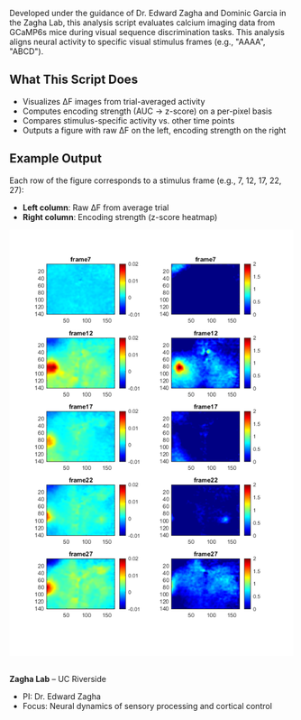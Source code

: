 Developed under the guidance of Dr. Edward Zagha and Dominic Garcia in the Zagha Lab, this analysis script evaluates calcium imaging data from GCaMP6s mice during visual sequence discrimination tasks. This analysis aligns neural activity to specific visual stimulus frames (e.g., "AAAA", "ABCD").

## What This Script Does

- Visualizes ΔF images from trial-averaged activity
- Computes encoding strength (AUC → z-score) on a per-pixel basis
- Compares stimulus-specific activity vs. other time points
- Outputs a figure with raw ΔF on the left, encoding strength on the right
  
## Example Output

Each row of the figure corresponds to a stimulus frame (e.g., 7, 12, 17, 22, 27):

- **Left column**: Raw ΔF from average trial
- **Right column**: Encoding strength (z-score heatmap)

![Encoding Output](./OE15%20Expert.png)

##

**Zagha Lab** – UC Riverside
- PI: Dr. Edward Zagha
- Focus: Neural dynamics of sensory processing and cortical control

